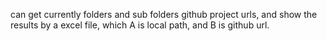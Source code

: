 can get currently folders and sub folders github project urls, and show the results by a excel file, which A is local path, and B is github url.